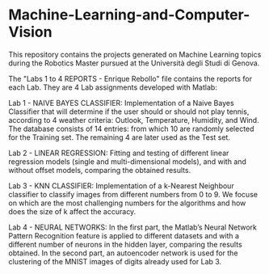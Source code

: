 # Machine-Learning-and-Computer-Vision
This repository contains the projects generated on Machine Learning topics during the Robotics Master pursued at the Università degli Studi di Genova.

The "Labs 1 to 4 REPORTS - Enrique Rebollo" file contains the reports for each Lab. They are 4 Lab assignments developed with Matlab:

  Lab 1 - NAIVE BAYES CLASSIFIER:
  Implementation of a Naive Bayes Classifier that will determine if the user should or should not play tennis, according to 4 weather criteria: Outlook, Temperature, Humidity, and Wind.
  The database consists of 14 entries: from which 10 are randomly selected for the Training set. The remaining 4 are later used as the Test set.
  
  Lab 2 - LINEAR REGRESSION:
  Fitting and testing of different linear regression models (single and multi-dimensional models), and with and without offset models, comparing the obtained results. 
  
  Lab 3 - KNN CLASSIFIER: 
  Implementation of a k-Nearest Neighbour classifier to classify images from different numbers from 0 to 9. We focuse on which are the most challenging numbers for the algorithms and how does the size of k affect the accuracy.
  
  Lab 4 - NEURAL NETWORKS:
  In the first part, the Matlab’s Neural Network Pattern Recognition feature is applied to different datasets and with a different number of neurons in the hidden layer, comparing the results obtained.
  In the second part, an autoencoder network is used for the clustering of the MNIST images of digits already used for Lab 3.
  
